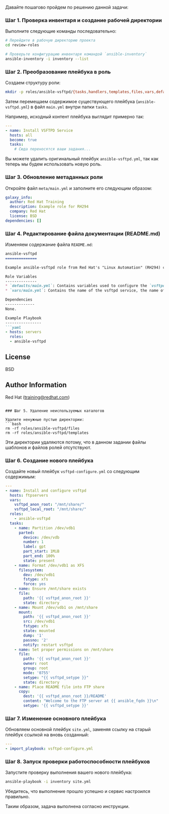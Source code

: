 
Давайте пошагово пройдем по решению данной задачи:

### Шаг 1. Проверка инвентаря и создание рабочей директории

Выполните следующие команды последовательно:
```bash
# Перейдите в рабочую директорию проекта
cd review-roles

# Проверьте конфигурацию инвентаря командой `ansible-inventory`
ansible-inventory -i inventory --list
```

### Шаг 2. Преобразование плейбука в роль

Создаем структуру роли:
```bash
mkdir -p roles/ansible-vsftpd/{tasks,handlers,templates,files,vars,defaults,meta}
```
Затем перемещаем содержимое существующего плейбука (`ansible-vsftpd.yml`) в файл `main.yml` внутри папки `tasks`.

Например, исходный контент плейбука выглядит примерно так:
```yaml
---
- name: Install VSFTPD Service
  hosts: all
  become: true
  tasks:
    # Сюда переносятся ваши задания...
```
Вы можете удалить оригинальный плейбук `ansible-vsftpd.yml`, так как теперь мы будем использовать новую роль.

### Шаг 3. Обновление метаданных роли

Откройте файл `meta/main.yml` и заполните его следующим образом:
```yaml
galaxy_info:
  author: Red Hat Training
  description: Example role for RH294
  company: Red Hat
  license: BSD
dependencies: []
```

### Шаг 4. Редактирование файла документации (README.md)

Изменяем содержание файла `README.md`:
```markdown
ansible-vsftpd
==============

Example ansible-vsftpd role from Red Hat's "Linux Automation" (RH294) course.

Role Variables
--------------
* `defaults/main.yml`: Contains variables used to configure the `vsftpd.conf` template.
* `vars/main.yml`: Contains the name of the vsftpd service, the name of the RPM package, and the location of the service's configuration file.

Dependencies
-------------
None.

Example Playbook
----------------
```yaml
- hosts: servers
  roles:
  - ansible-vsftpd
```

License
-------
BSD

Author Information
------------------
Red Hat (training@redhat.com)
```

### Шаг 5. Удаление неиспользуемых каталогов

Удалите ненужные пустые директории:
```bash
rm -rf roles/ansible-vsftpd/files
rm -rf roles/ansible-vsftpd/templates
```
Эти директории удаляются потому, что в данном задании файлы шаблонов и файлов ролей отсутствуют.

### Шаг 6. Создание нового плейбука

Создайте новый плейбук `vsftpd-configure.yml` со следующим содержимым:
```yaml
---
- name: Install and configure vsftpd
  hosts: ftpservers
  vars:
    vsftpd_anon_root: "/mnt/share/"
    vsftpd_local_root: "/mnt/share/"
  roles:
    - ansible-vsftpd
  tasks:
    - name: Partition /dev/vdb1
      parted:
        device: /dev/vdb
        number: 1
        label: gpt
        part_start: 1MiB
        part_end: 100%
        state: present
    - name: Format /dev/vdb1 as XFS
      filesystem:
        dev: /dev/vdb1
        fstype: xfs
        force: yes
    - name: Ensure /mnt/share exists
      file:
        path: '{{ vsftpd_anon_root }}'
        state: directory
    - name: Mount /dev/vdb1 on /mnt/share
      mount:
        path: '{{ vsftpd_anon_root }}'
        src: /dev/vdb1
        fstype: xfs
        state: mounted
        dump: '1'
        passno: '2'
        notify: restart vsftpd
    - name: Set proper permissions on /mnt/share
      file:
        path: '{{ vsftpd_anon_root }}'
        owner: root
        group: root
        mode: '0755'
        setype: "{{ vsftpd_setype }}"
        state: directory
    - name: Place README file into FTP share
      copy:
        dest: '{{ vsftpd_anon_root }}/README'
        content: "Welcome to the FTP server at {{ ansible_fqdn }}\n"
        setype: '{{ vsftpd_setype }}'
```

### Шаг 7. Изменение основного плейбука

Обновляем основной плейбук `site.yml`, заменяя ссылку на старый плейбук ссылкой на вновь созданный:
```yaml
---
- import_playbook: vsftpd-configure.yml
```

### Шаг 8. Запуск проверки работоспособности плейбуков

Запустите проверку выполнения вашего нового плейбука:
```bash
ansible-playbook -i inventory site.yml
```
Убедитесь, что выполнение прошло успешно и сервис настроился правильно.

Таким образом, задача выполнена согласно инструкции.


